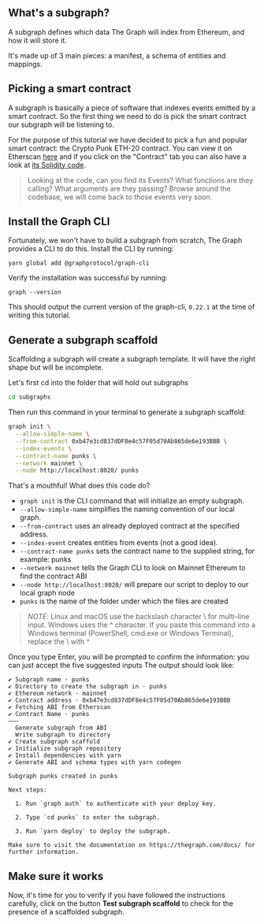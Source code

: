 ## What's a subgraph?

A subgraph defines which data The Graph will index from Ethereum, and how it will store it.

It's made up of 3 main pieces: a manifest, a schema of entities and mappings.

<add image>



## Picking a smart contract

A subgraph is basically a piece of software that indexes events emitted by a smart contract. So the first thing we need to do is pick the smart contract our subgraph will be listening to.

For the purpose of this tutorial we have decided to pick a fun and popular smart contract: the Crypto Punk ETH-20 contract. You can view it on Etherscan [here](https://etherscan.io/address/0xb47e3cd837dDF8e4c57F05d70Ab865de6e193BBB) and if you click on the "Contract" tab you can also have a look at [its Solidity code](https://etherscan.io/address/0xb47e3cd837dDF8e4c57F05d70Ab865de6e193BBB).

> Looking at the code, can you find its Events? What functions are they calling? What arguments are they passing? Browse around the codebase, we will come back to those events very soon.

## Install the Graph CLI 

Fortunately, we won't have to build a subgraph from scratch, The Graph provides a CLI to do this. Install the CLI by running:

```text
yarn global add @graphprotocol/graph-cli
```

Verify the installation was successful by running:

```text
graph --version
```

This should output the current version of the graph-cli, `0.22.1` at the time of writing this tutorial.

## Generate a subgraph scaffold

Scaffolding a subgraph will create a subgraph template. It will have the right shape but will be incomplete.

Let's first cd into the folder that will hold out subgraphs

```sh
cd subgraphs
```

Then run this command in your terminal to generate a subgraph scaffold:

```sh
graph init \
  --allow-simple-name \
  --from-contract 0xb47e3cd837dDF8e4c57F05d70Ab865de6e193BBB \
  --index-events \
  --contract-name punks \
  --network mainnet \
  --node http://localhost:8020/ punks
```

That's a mouthful! What does this code do?

- `graph init` is the CLI command that will initialize an empty subgraph.
- `--allow-simple-name` simplifies the naming convention of our local graph.
- `--from-contract` uses an already deployed contract at the specified address.
- `--index-event` creates entities from events (not a good idea).
- `--contract-name punks` sets the contract name to the supplied string, for example: punks
- `--network mainnet` tells the Graph CLI to look on Mainnet Ethereum to find the contract ABI
- `--node http://localhost:8020/` will prepare our script to deploy to our local graph node
- `punks` is the name of the folder under which the files are created

> _NOTE_: Linux and macOS use the backslash character \ for multi-line input. Windows uses the ^ character. If you paste this command into a Windows terminal (PowerShell, cmd.exe or Windows Terminal), replace the \ with ^

Once you type Enter, you will be prompted to confirm the information: you can just accept the five suggested inputs The output should look like:

```text
✔ Subgraph name · punks
✔ Directory to create the subgraph in · punks
✔ Ethereum network · mainnet
✔ Contract address · 0xb47e3cd837dDF8e4c57F05d70Ab865de6e193BBB
✔ Fetching ABI from Etherscan
✔ Contract Name · punks
———
  Generate subgraph from ABI
  Write subgraph to directory
✔ Create subgraph scaffold
✔ Initialize subgraph repository
✔ Install dependencies with yarn
✔ Generate ABI and schema types with yarn codegen

Subgraph punks created in punks

Next steps:

  1. Run `graph auth` to authenticate with your deploy key.

  2. Type `cd punks` to enter the subgraph.

  3. Run `yarn deploy` to deploy the subgraph.

Make sure to visit the documentation on https://thegraph.com/docs/ for further information.
```

## Make sure it works

Now, it's time for you to verify if you have followed the instructions carefully, click on the button **Test subgraph scaffold** to check for the presence of a scaffolded subgraph.
